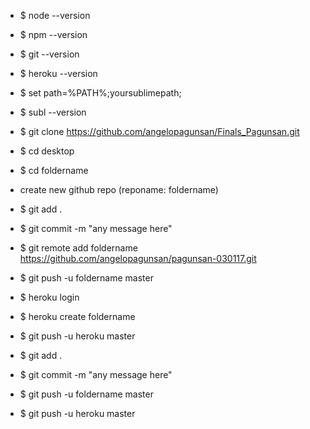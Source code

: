 * $ node --version
* $ npm --version
* $ git --version
* $ heroku --version
* $ set path=%PATH%;yoursublimepath;
* $ subl --version
* $ git clone https://github.com/angelopagunsan/Finals_Pagunsan.git
* $ cd desktop
* $ cd foldername
* create new github repo (reponame: foldername)
* $ git add .
* $ git commit -m "any message here"
* $ git remote add foldername https://github.com/angelopagunsan/pagunsan-030117.git
* $ git push -u foldername master
* $ heroku login
* $ heroku create foldername
* $ git push -u heroku master

* $ git add .
* $ git commit -m "any message here"
* $ git push -u foldername master
* $ git push -u heroku master